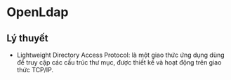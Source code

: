 # OpenLdap
## Lý thuyết
- Lightweight Directory Access Protocol: là một giao thức ứng dụng dùng để truy cập các cấu trúc thư mục, được thiết kế và hoạt động trên giao thức TCP/IP.
